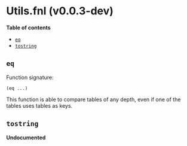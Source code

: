 # Utils.fnl (v0.0.3-dev)

**Table of contents**

- [`eq`](#eq)
- [`tostring`](#tostring)

## `eq`
Function signature:

```
(eq ...)
```

This function is able to compare tables of any depth, even if one of
the tables uses tables as keys.

## `tostring`
**Undocumented**


<!-- Generated with Fenneldoc v0.1.7
     https://gitlab.com/andreyorst/fenneldoc -->

